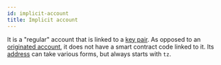 ```yaml
---
id: implicit-account
title: Implicit account
---
```


It is a "regular" account that is linked to a [key pair](key-pair). As opposed to an [originated account](originated-account), it does not have a smart contract code linked to it. Its [address](address) can take various forms, but always starts with `tz`.